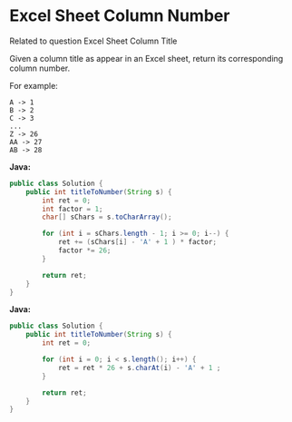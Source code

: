 # Excel Sheet Column Number

Related to question Excel Sheet Column Title

Given a column title as appear in an Excel sheet, return its corresponding column number.

For example:

    A -> 1
    B -> 2
    C -> 3
    ...
    Z -> 26
    AA -> 27
    AB -> 28

**Java:**
```java
public class Solution {
    public int titleToNumber(String s) {
        int ret = 0;
        int factor = 1;
        char[] sChars = s.toCharArray();

        for (int i = sChars.length - 1; i >= 0; i--) {
            ret += (sChars[i] - 'A' + 1 ) * factor;
            factor *= 26;
        }

        return ret;
    }
}
```

**Java:**
```java
public class Solution {
    public int titleToNumber(String s) {
        int ret = 0;

        for (int i = 0; i < s.length(); i++) {
            ret = ret * 26 + s.charAt(i) - 'A' + 1 ;
        }

        return ret;
    }
}
```
